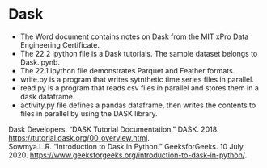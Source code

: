 # Dask

- The Word document contains notes on Dask from the MIT xPro Data Engineering Certificate.
- The 22.2 ipython file is a Dask tutorials.  The sample dataset belongs to Dask.ipynb.  
- The 22.1 ipython file demonstrates Parquet and Feather formats.  
- write.py is a program that writes sytnthetic time series files in parallel.  
- read.py is a program that reads csv files in parallel and stores them in a dask dataframe.
- activity.py file defines a pandas dataframe, then writes the contents to files in parallel by using the DASK library.

Dask Developers. “DASK Tutorial Documentation.” DASK. 2018. https://tutorial.dask.org/00_overview.html.  
Sowmya.L.R. “Introduction to Dask in Python.” GeeksforGeeks. 10 July 2020. https://www.geeksforgeeks.org/introduction-to-dask-in-python/.
